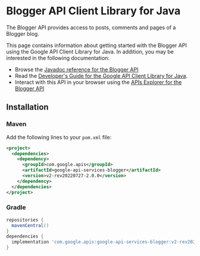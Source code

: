 # Blogger API Client Library for Java

The Blogger API provides access to posts, comments and pages of a Blogger blog.

This page contains information about getting started with the Blogger API
using the Google API Client Library for Java. In addition, you may be interested
in the following documentation:

* Browse the [Javadoc reference for the Blogger API][javadoc]
* Read the [Developer's Guide for the Google API Client Library for Java][google-api-client].
* Interact with this API in your browser using the [APIs Explorer for the Blogger API][api-explorer]

## Installation

### Maven

Add the following lines to your `pom.xml` file:

```xml
<project>
  <dependencies>
    <dependency>
      <groupId>com.google.apis</groupId>
      <artifactId>google-api-services-blogger</artifactId>
      <version>v2-rev20220727-2.0.0</version>
    </dependency>
  </dependencies>
</project>
```

### Gradle

```gradle
repositories {
  mavenCentral()
}
dependencies {
  implementation 'com.google.apis:google-api-services-blogger:v2-rev20220727-2.0.0'
}
```

[javadoc]: https://googleapis.dev/java/google-api-services-blogger/latest/index.html
[google-api-client]: https://github.com/googleapis/google-api-java-client/
[api-explorer]: https://developers.google.com/apis-explorer/#p/blogger/v1/
